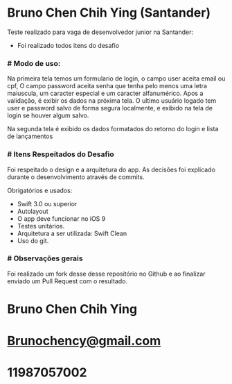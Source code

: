 # Bruno Chen Chih Ying (Santander)

Teste realizado para vaga de desenvolvedor junior na Santander: 
- Foi realizado todos itens do desafio

### # Modo de uso:

Na primeira tela temos um formulario de login, o campo user aceita email ou cpf,
O campo password aceita senha que tenha pelo menos uma letra maiuscula, um caracter especial e um caracter alfanumérico.
Apos a validação, é exibir os dados na próxima tela.
O ultimo usuário logado tem user e password salvo de forma segura localmente, e exibido na tela de login se houver algum salvo. 

Na segunda tela é exibido os dados formatados do retorno do login e  lista de lançamentos

### # Itens Respeitados do Desafio

Foi respeitado o design e a arquitetura do app. As decisões foi explicado durante o desenvolvimento através de commits.

Obrigatórios e usados:

* Swift 3.0 ou superior
* Autolayout
* O app deve funcionar no iOS 9
* Testes unitários.
* Arquitetura a ser utilizada: Swift Clean 
* Uso do git.

### # Observações gerais

Foi realizado um fork desse desse repositório no Github e ao finalizar  enviado um Pull Request com o resultado.

# Bruno Chen Chih Ying

# Brunochency@gmail.com

# 11987057002
